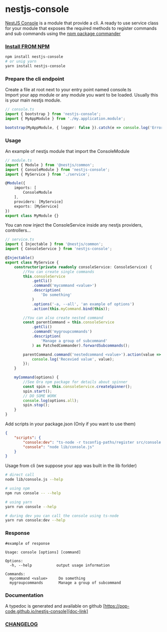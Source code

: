 # nestjs-console

[NestJS Console][doc-link] is a module that provide a cli. A ready to use service class for your module that exposes the required methods to register commands and sub commands using the [npm package commander][commander-link]

### [Install FROM NPM][npm]

```bash
npm install nestjs-console
# or unig yarn
yarn install nestjs-console
```

### Prepare the cli endpoint

Create a file at root next to your entry point named console.ts  
Import your app module or any module you want to be loaded. Usually this is your main nestjs module.

```ts
// console.ts
import { bootstrap } from 'nestjs-console';
import { MyAppModule } from './my.application.module';

bootstrap(MyAppModule, { logger: false }).catch(e => console.log('Error', e));
```

### Usage

An example of nestjs module that import the ConsoleModule

```ts
// module.ts
import { Module } from '@nestjs/common';
import { ConsoleModule } from 'nestjs-console';
import { MyService } from './service';

@Module({
    imports: [
        ConsoleModule
    ],
    providers: [MyService]
    exports: [MyService]
})
export class MyModule {}
```

You can now inject the ConsoleService inside any nestjs providers, controllers...

```ts
// service.ts
import { Injectable } from '@nestjs/common';
import { ConsoleService } from 'nestjs-console';

@Injectable()
export class MyService {
    constructor(private readonly consoleService: ConsoleService) {
        //You can create single commands
        this.consoleService
            .getCli()
            .command('mycommand <value>')
            .description(
                'Do something'
            )
            .options('-a, --all', 'an example of options')
            .action(this.myCommand.bind(this));

        //You can also create nested command
        const parentCommand = this.consoleService
            .getCli()
            .command('mygroupcommands')
            .description(
                'Manage a group of subcommand'
            ) as PatchedCommander).forwardSubcommands();

        parentCommand.command('nestedcommand <value>').action(value => {
            console.log('Recevied value', value);
        });
    }

    myCommand(options) {
        //See Ora npm package for details about spinner
        const spin = this.consoleService.createSpinner();
        spin.start();
        // DO SOME WORK
        console.log(options.all);
        spin.stop();
    }
}
```

Add scripts in your package.json (Only if you want to use them)

```json
{
    "scripts": {
        "console:dev": "ts-node -r tsconfig-paths/register src/console.ts",
        "console": "node lib/console.js"
    }
}
```

Usage from cli (we suppose your app was built in the lib forlder)

```bash
# direct call
node lib/console.js --help

# using npm
npm run console -- --help

# using yarn
yarn run console --help

# during dev you can call the console using ts-node
yarn run console:dev --help
```

### Response

```
#example of response

Usage: console [options] [command]

Options:
  -h, --help           output usage information

Commands:
  mycommand <value>     Do something
  mygroupcommands       Manage a group of subcommand
```

### Documentation

A typedoc is generated and available on github [https://pop-code.github.io/nestjs-console][doc-link]

### [CHANGELOG][changelog]

[npm]: https://www.npmjs.com/package/nestjs-console
[doc-link]: https://pop-code.github.io/nestjs-console
[commander-link]: https://www.npmjs.com/package/commander
[changelog]: https://github.com/Pop-Code/nestjs-console/blob/master/CHANGELOG.md
